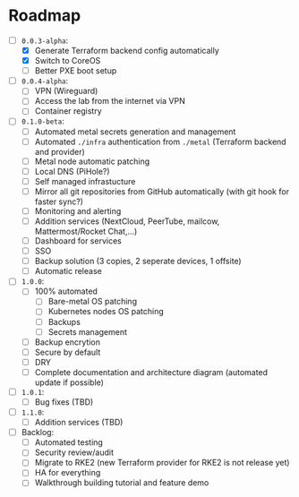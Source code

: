 # Roadmap

- [ ] `0.0.3-alpha`:
  - [x] Generate Terraform backend config automatically
  - [x] Switch to CoreOS
  - [ ] Better PXE boot setup
- [ ] `0.0.4-alpha`:
  - [ ] VPN (Wireguard)
  - [ ] Access the lab from the internet via VPN
  - [ ] Container registry
- [ ] `0.1.0-beta`:
  - [ ] Automated metal secrets generation and management
  - [ ] Automated `./infra` authentication from `./metal` (Terraform backend and provider)
  - [ ] Metal node automatic patching
  - [ ] Local DNS (PiHole?)
  - [ ] Self managed infrastucture
  - [ ] Mirror all git repositories from GitHub automatically (with git hook for faster sync?)
  - [ ] Monitoring and alerting
  - [ ] Addition services (NextCloud, PeerTube, mailcow, Mattermost/Rocket Chat,...)
  - [ ] Dashboard for services
  - [ ] SSO
  - [ ] Backup solution (3 copies, 2 seperate devices, 1 offsite)
  - [ ] Automatic release
- [ ] `1.0.0`:
  - [ ] 100% automated
    - [ ] Bare-metal OS patching
    - [ ] Kubernetes nodes OS patching
    - [ ] Backups
    - [ ] Secrets management
  - [ ] Backup encrytion
  - [ ] Secure by default
  - [ ] DRY
  - [ ] Complete documentation and architecture diagram (automated update if possible)
- [ ] `1.0.1`:
  - [ ] Bug fixes (TBD)
- [ ] `1.1.0`:
  - [ ] Addition services (TBD)
- [ ] Backlog:
  - [ ] Automated testing
  - [ ] Security review/audit
  - [ ] Migrate to RKE2 (new Terraform provider for RKE2 is not release yet)
  - [ ] HA for everything
  - [ ] Walkthrough building tutorial and feature demo
